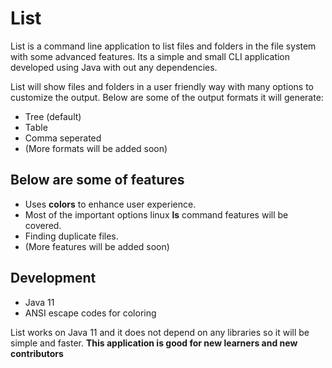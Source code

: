 # List
List is a command line application to list files and folders in the file system with some advanced features. Its a simple and small CLI application developed using Java with out any dependencies.

List will show files and folders in a user friendly way with many options to customize the output. Below are some of the output formats it will generate:
* Tree (default)
* Table
* Comma seperated
* (More formats will be added soon)

## Below are some of features

* Uses **colors** to enhance user experience.
* Most of the important options linux **ls** command features will be covered.
* Finding duplicate files.
* (More features will be added soon)

## Development

* Java 11
* ANSI escape codes for coloring

List works on Java 11 and it does not depend on any libraries so it will be simple and faster. **This application is good for new learners and new contributors**
